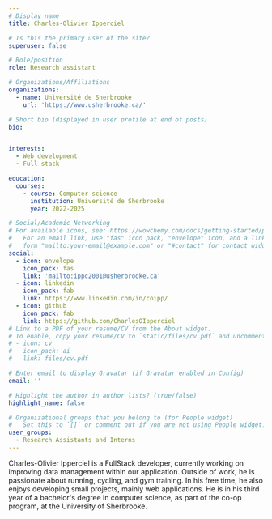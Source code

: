 ```yaml
---
# Display name
title: Charles-Olivier Ipperciel

# Is this the primary user of the site?
superuser: false

# Role/position
role: Research assistant

# Organizations/Affiliations
organizations:
  - name: Université de Sherbrooke
    url: 'https://www.usherbrooke.ca/'

# Short bio (displayed in user profile at end of posts)
bio: 


interests:
  - Web development
  - Full stack

education:
  courses:
    - course: Computer science
      institution: Université de Sherbrooke
      year: 2022-2025

# Social/Academic Networking
# For available icons, see: https://wowchemy.com/docs/getting-started/page-builder/#icons
#   For an email link, use "fas" icon pack, "envelope" icon, and a link in the
#   form "mailto:your-email@example.com" or "#contact" for contact widget.
social:
  - icon: envelope
    icon_pack: fas
    link: 'mailto:ippc2001@usherbrooke.ca'
  - icon: linkedin
    icon_pack: fab
    link: https://www.linkedin.com/in/coipp/
  - icon: github
    icon_pack: fab
    link: https://github.com/CharlesOIpperciel
# Link to a PDF of your resume/CV from the About widget.
# To enable, copy your resume/CV to `static/files/cv.pdf` and uncomment the lines below.
# - icon: cv
#   icon_pack: ai
#   link: files/cv.pdf

# Enter email to display Gravatar (if Gravatar enabled in Config)
email: ''

# Highlight the author in author lists? (true/false)
highlight_name: false

# Organizational groups that you belong to (for People widget)
#   Set this to `[]` or comment out if you are not using People widget.
user_groups:
  - Research Assistants and Interns
---
```


Charles-Olivier Ipperciel is a FullStack developer, currently working on improving data management within our application. Outside of work, he is passionate about running, cycling, and gym training. In his free time, he also enjoys developing small projects, mainly web applications. He is in his third year of a bachelor's degree in computer science, as part of the co-op program, at the University of Sherbrooke.
